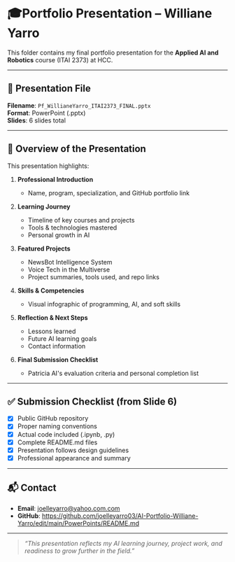 # 🎓Portfolio Presentation – Williane Yarro

This folder contains my final portfolio presentation for the **Applied AI and Robotics** course (ITAI 2373) at HCC.

---

## 📄 Presentation File

**Filename**: `Pf_WillianeYarro_ITAI2373_FINAL.pptx`  
**Format**: PowerPoint (.pptx)  
**Slides**: 6 slides total

---

## 🧠 Overview of the Presentation

This presentation highlights:

1. **Professional Introduction**  
   - Name, program, specialization, and GitHub portfolio link

2. **Learning Journey**  
   - Timeline of key courses and projects  
   - Tools & technologies mastered  
   - Personal growth in AI

3. **Featured Projects**  
   - NewsBot Intelligence System  
   - Voice Tech in the Multiverse  
   - Project summaries, tools used, and repo links

4. **Skills & Competencies**  
   - Visual infographic of programming, AI, and soft skills

5. **Reflection & Next Steps**  
   - Lessons learned  
   - Future AI learning goals  
   - Contact information

6. **Final Submission Checklist**  
   - Patricia AI's evaluation criteria and personal completion list

---

## ✅ Submission Checklist (from Slide 6)

- [x] Public GitHub repository
- [x] Proper naming conventions
- [x] Actual code included (.ipynb, .py)
- [x] Complete README.md files
- [x] Presentation follows design guidelines
- [x] Professional appearance and summary

---

## 📬 Contact

- **Email**: joelleyarro@yahoo.com.com  
- **GitHub**: https://github.com/joelleyarro03/AI-Portfolio-Williane-Yarro/edit/main/PowerPoints/README.md

---

> _“This presentation reflects my AI learning journey, project work, and readiness to grow further in the field.”_
